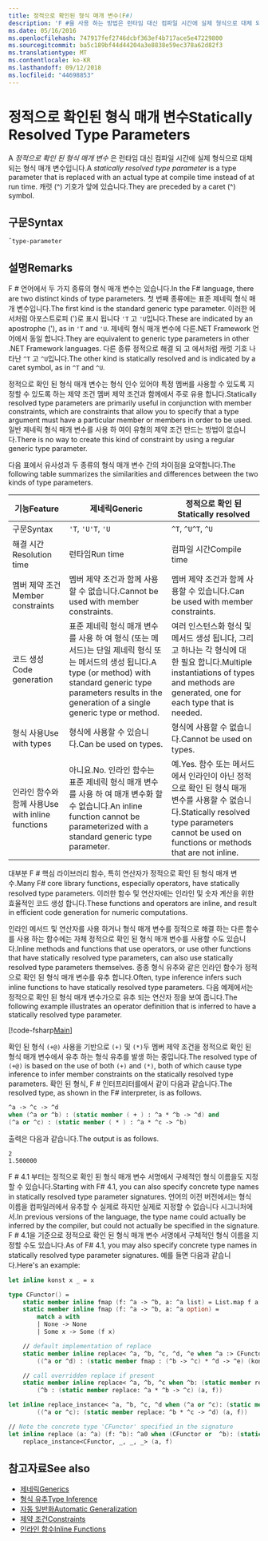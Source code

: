 ```yaml
---
title: 정적으로 확인된 형식 매개 변수(F#)
description: 'F #을 사용 하는 방법은 런타임 대신 컴파일 시간에 실제 형식으로 대체 되는 정적으로 확인 된 형식 매개 변수입니다.'
ms.date: 05/16/2016
ms.openlocfilehash: 747917fef2746dcbf363ef4b717ace5e47229800
ms.sourcegitcommit: ba5c189bf44d44204a3e8838e59ec378a62d82f3
ms.translationtype: MT
ms.contentlocale: ko-KR
ms.lasthandoff: 09/12/2018
ms.locfileid: "44698853"
---
```

# <a name="statically-resolved-type-parameters"></a><span data-ttu-id="31f6b-103">정적으로 확인된 형식 매개 변수</span><span class="sxs-lookup"><span data-stu-id="31f6b-103">Statically Resolved Type Parameters</span></span>

<span data-ttu-id="31f6b-104">A *정적으로 확인 된 형식 매개 변수* 은 런타임 대신 컴파일 시간에 실제 형식으로 대체 되는 형식 매개 변수입니다.</span><span class="sxs-lookup"><span data-stu-id="31f6b-104">A *statically resolved type parameter* is a type parameter that is replaced with an actual type at compile time instead of at run time.</span></span> <span data-ttu-id="31f6b-105">캐럿 (^) 기호가 앞에 있습니다.</span><span class="sxs-lookup"><span data-stu-id="31f6b-105">They are preceded by a caret (^) symbol.</span></span>

## <a name="syntax"></a><span data-ttu-id="31f6b-106">구문</span><span class="sxs-lookup"><span data-stu-id="31f6b-106">Syntax</span></span>

```
ˆtype-parameter
```

## <a name="remarks"></a><span data-ttu-id="31f6b-107">설명</span><span class="sxs-lookup"><span data-stu-id="31f6b-107">Remarks</span></span>

<span data-ttu-id="31f6b-108">F # 언어에서 두 가지 종류의 형식 매개 변수는 있습니다.</span><span class="sxs-lookup"><span data-stu-id="31f6b-108">In the F# language, there are two distinct kinds of type parameters.</span></span> <span data-ttu-id="31f6b-109">첫 번째 종류에는 표준 제네릭 형식 매개 변수입니다.</span><span class="sxs-lookup"><span data-stu-id="31f6b-109">The first kind is the standard generic type parameter.</span></span> <span data-ttu-id="31f6b-110">이러한 에서처럼 아포스트로피 (')로 표시 됩니다 `'T` 고 `'U`입니다.</span><span class="sxs-lookup"><span data-stu-id="31f6b-110">These are indicated by an apostrophe ('), as in `'T` and `'U`.</span></span> <span data-ttu-id="31f6b-111">제네릭 형식 매개 변수에 다른.NET Framework 언어에서 동일 합니다.</span><span class="sxs-lookup"><span data-stu-id="31f6b-111">They are equivalent to generic type parameters in other .NET Framework languages.</span></span> <span data-ttu-id="31f6b-112">다른 종류 정적으로 해결 되 고 에서처럼 캐럿 기호 나타난 `^T` 고 `^U`입니다.</span><span class="sxs-lookup"><span data-stu-id="31f6b-112">The other kind is statically resolved and is indicated by a caret symbol, as in `^T` and `^U`.</span></span>

<span data-ttu-id="31f6b-113">정적으로 확인 된 형식 매개 변수는 형식 인수 있어야 특정 멤버를 사용할 수 있도록 지정할 수 있도록 하는 제약 조건 멤버 제약 조건과 함께에서 주로 유용 합니다.</span><span class="sxs-lookup"><span data-stu-id="31f6b-113">Statically resolved type parameters are primarily useful in conjunction with member constraints, which are constraints that allow you to specify that a type argument must have a particular member or members in order to be used.</span></span> <span data-ttu-id="31f6b-114">일반 제네릭 형식 매개 변수를 사용 하 여이 유형의 제약 조건 만드는 방법이 없습니다.</span><span class="sxs-lookup"><span data-stu-id="31f6b-114">There is no way to create this kind of constraint by using a regular generic type parameter.</span></span>

<span data-ttu-id="31f6b-115">다음 표에서 유사성과 두 종류의 형식 매개 변수 간의 차이점을 요약합니다.</span><span class="sxs-lookup"><span data-stu-id="31f6b-115">The following table summarizes the similarities and differences between the two kinds of type parameters.</span></span>

|<span data-ttu-id="31f6b-116">기능</span><span class="sxs-lookup"><span data-stu-id="31f6b-116">Feature</span></span>|<span data-ttu-id="31f6b-117">제네릭</span><span class="sxs-lookup"><span data-stu-id="31f6b-117">Generic</span></span>|<span data-ttu-id="31f6b-118">정적으로 확인 된</span><span class="sxs-lookup"><span data-stu-id="31f6b-118">Statically resolved</span></span>|
|-------|-------|-------------------|
|<span data-ttu-id="31f6b-119">구문</span><span class="sxs-lookup"><span data-stu-id="31f6b-119">Syntax</span></span>|<span data-ttu-id="31f6b-120">`'T`, `'U`</span><span class="sxs-lookup"><span data-stu-id="31f6b-120">`'T`, `'U`</span></span>|<span data-ttu-id="31f6b-121">`^T`, `^U`</span><span class="sxs-lookup"><span data-stu-id="31f6b-121">`^T`, `^U`</span></span>|
|<span data-ttu-id="31f6b-122">해결 시간</span><span class="sxs-lookup"><span data-stu-id="31f6b-122">Resolution time</span></span>|<span data-ttu-id="31f6b-123">런타임</span><span class="sxs-lookup"><span data-stu-id="31f6b-123">Run time</span></span>|<span data-ttu-id="31f6b-124">컴파일 시간</span><span class="sxs-lookup"><span data-stu-id="31f6b-124">Compile time</span></span>|
|<span data-ttu-id="31f6b-125">멤버 제약 조건</span><span class="sxs-lookup"><span data-stu-id="31f6b-125">Member constraints</span></span>|<span data-ttu-id="31f6b-126">멤버 제약 조건과 함께 사용할 수 없습니다.</span><span class="sxs-lookup"><span data-stu-id="31f6b-126">Cannot be used with member constraints.</span></span>|<span data-ttu-id="31f6b-127">멤버 제약 조건과 함께 사용할 수 있습니다.</span><span class="sxs-lookup"><span data-stu-id="31f6b-127">Can be used with member constraints.</span></span>|
|<span data-ttu-id="31f6b-128">코드 생성</span><span class="sxs-lookup"><span data-stu-id="31f6b-128">Code generation</span></span>|<span data-ttu-id="31f6b-129">표준 제네릭 형식 매개 변수를 사용 하 여 형식 (또는 메서드)는 단일 제네릭 형식 또는 메서드의 생성 됩니다.</span><span class="sxs-lookup"><span data-stu-id="31f6b-129">A type (or method) with standard generic type parameters results in the generation of a single generic type or method.</span></span>|<span data-ttu-id="31f6b-130">여러 인스턴스화 형식 및 메서드 생성 됩니다, 그리고 하나는 각 형식에 대 한 필요 합니다.</span><span class="sxs-lookup"><span data-stu-id="31f6b-130">Multiple instantiations of types and methods are generated, one for each type that is needed.</span></span>|
|<span data-ttu-id="31f6b-131">형식 사용</span><span class="sxs-lookup"><span data-stu-id="31f6b-131">Use with types</span></span>|<span data-ttu-id="31f6b-132">형식에 사용할 수 있습니다.</span><span class="sxs-lookup"><span data-stu-id="31f6b-132">Can be used on types.</span></span>|<span data-ttu-id="31f6b-133">형식에 사용할 수 없습니다.</span><span class="sxs-lookup"><span data-stu-id="31f6b-133">Cannot be used on types.</span></span>|
|<span data-ttu-id="31f6b-134">인라인 함수와 함께 사용</span><span class="sxs-lookup"><span data-stu-id="31f6b-134">Use with inline functions</span></span>|<span data-ttu-id="31f6b-135">아니요.</span><span class="sxs-lookup"><span data-stu-id="31f6b-135">No.</span></span> <span data-ttu-id="31f6b-136">인라인 함수는 표준 제네릭 형식 매개 변수를 사용 하 여 매개 변수화 할 수 없습니다.</span><span class="sxs-lookup"><span data-stu-id="31f6b-136">An inline function cannot be parameterized with a standard generic type parameter.</span></span>|<span data-ttu-id="31f6b-137">예.</span><span class="sxs-lookup"><span data-stu-id="31f6b-137">Yes.</span></span> <span data-ttu-id="31f6b-138">함수 또는 메서드에서 인라인이 아닌 정적으로 확인 된 형식 매개 변수를 사용할 수 없습니다.</span><span class="sxs-lookup"><span data-stu-id="31f6b-138">Statically resolved type parameters cannot be used on functions or methods that are not inline.</span></span>|

<span data-ttu-id="31f6b-139">대부분 F # 핵심 라이브러리 함수, 특히 연산자가 정적으로 확인 된 형식 매개 변수.</span><span class="sxs-lookup"><span data-stu-id="31f6b-139">Many F# core library functions, especially operators, have statically resolved type parameters.</span></span> <span data-ttu-id="31f6b-140">이러한 함수 및 연산자에는 인라인 및 숫자 계산을 위한 효율적인 코드 생성 합니다.</span><span class="sxs-lookup"><span data-stu-id="31f6b-140">These functions and operators are inline, and result in efficient code generation for numeric computations.</span></span>

<span data-ttu-id="31f6b-141">인라인 메서드 및 연산자를 사용 하거나 형식 매개 변수를 정적으로 해결 하는 다른 함수를 사용 하는 함수에는 자체 정적으로 확인 된 형식 매개 변수를 사용할 수도 있습니다.</span><span class="sxs-lookup"><span data-stu-id="31f6b-141">Inline methods and functions that use operators, or use other functions that have statically resolved type parameters, can also use statically resolved type parameters themselves.</span></span> <span data-ttu-id="31f6b-142">종종 형식 유추와 같은 인라인 함수가 정적으로 확인 된 형식 매개 변수를 유추 합니다.</span><span class="sxs-lookup"><span data-stu-id="31f6b-142">Often, type inference infers such inline functions to have statically resolved type parameters.</span></span> <span data-ttu-id="31f6b-143">다음 예제에서는 정적으로 확인 된 형식 매개 변수가으로 유추 되는 연산자 정을 보여 줍니다.</span><span class="sxs-lookup"><span data-stu-id="31f6b-143">The following example illustrates an operator definition that is inferred to have a statically resolved type parameter.</span></span>

[!code-fsharp[Main](../../../../samples/snippets/fsharp/lang-ref-3/snippet401.fs)]

<span data-ttu-id="31f6b-144">확인 된 형식 `(+@)` 사용을 기반으로 `(+)` 및 `(*)`두 멤버 제약 조건을 정적으로 확인 된 형식 매개 변수에서 유추 하는 형식 유추를 발생 하는 중입니다.</span><span class="sxs-lookup"><span data-stu-id="31f6b-144">The resolved type of `(+@)` is based on the use of both `(+)` and `(*)`, both of which cause type inference to infer member constraints on the statically resolved type parameters.</span></span> <span data-ttu-id="31f6b-145">확인 된 형식, F # 인터프리터를에서 같이 다음과 같습니다.</span><span class="sxs-lookup"><span data-stu-id="31f6b-145">The resolved type, as shown in the F# interpreter, is as follows.</span></span>

```fsharp
^a -> ^c -> ^d
when (^a or ^b) : (static member ( + ) : ^a * ^b -> ^d) and
(^a or ^c) : (static member ( * ) : ^a * ^c -> ^b)
```

<span data-ttu-id="31f6b-146">출력은 다음과 같습니다.</span><span class="sxs-lookup"><span data-stu-id="31f6b-146">The output is as follows.</span></span>

```
2
1.500000
```

<span data-ttu-id="31f6b-147">F # 4.1 부터는 정적으로 확인 된 형식 매개 변수 서명에서 구체적인 형식 이름을도 지정할 수 있습니다.</span><span class="sxs-lookup"><span data-stu-id="31f6b-147">Starting with F# 4.1, you can also specify concrete type names in statically resolved type parameter signatures.</span></span>  <span data-ttu-id="31f6b-148">언어의 이전 버전에서는 형식 이름을 컴파일러에서 유추할 수 실제로 하지만 실제로 지정할 수 없습니다 시그니처에서.</span><span class="sxs-lookup"><span data-stu-id="31f6b-148">In previous versions of the language, the type name could actually be inferred by the compiler, but could not actually be specified in the signature.</span></span>  <span data-ttu-id="31f6b-149">F # 4.1을 기준으로 정적으로 확인 된 형식 매개 변수 서명에서 구체적인 형식 이름을 지정할 수도 있습니다.</span><span class="sxs-lookup"><span data-stu-id="31f6b-149">As of F# 4.1, you may also specify concrete type names in statically resolved type parameter signatures.</span></span> <span data-ttu-id="31f6b-150">예를 들면 다음과 같습니다.</span><span class="sxs-lookup"><span data-stu-id="31f6b-150">Here's an example:</span></span>

```fsharp
let inline konst x _ = x

type CFunctor() = 
    static member inline fmap (f: ^a -> ^b, a: ^a list) = List.map f a
    static member inline fmap (f: ^a -> ^b, a: ^a option) =
        match a with
        | None -> None
        | Some x -> Some (f x)

    // default implementation of replace
    static member inline replace< ^a, ^b, ^c, ^d, ^e when ^a :> CFunctor and (^a or ^d): (static member fmap: (^b -> ^c) * ^d -> ^e) > (a, f) =
        ((^a or ^d) : (static member fmap : (^b -> ^c) * ^d -> ^e) (konst a, f))

    // call overridden replace if present
    static member inline replace< ^a, ^b, ^c when ^b: (static member replace: ^a * ^b -> ^c)>(a: ^a, f: ^b) =
        (^b : (static member replace: ^a * ^b -> ^c) (a, f))

let inline replace_instance< ^a, ^b, ^c, ^d when (^a or ^c): (static member replace: ^b * ^c -> ^d)> (a: ^b, f: ^c) =
        ((^a or ^c): (static member replace: ^b * ^c -> ^d) (a, f))

// Note the concrete type 'CFunctor' specified in the signature
let inline replace (a: ^a) (f: ^b): ^a0 when (CFunctor or  ^b): (static member replace: ^a *  ^b ->  ^a0) =
    replace_instance<CFunctor, _, _, _> (a, f)
```

## <a name="see-also"></a><span data-ttu-id="31f6b-151">참고자료</span><span class="sxs-lookup"><span data-stu-id="31f6b-151">See also</span></span>

- [<span data-ttu-id="31f6b-152">제네릭</span><span class="sxs-lookup"><span data-stu-id="31f6b-152">Generics</span></span>](index.md)
- [<span data-ttu-id="31f6b-153">형식 유추</span><span class="sxs-lookup"><span data-stu-id="31f6b-153">Type Inference</span></span>](../type-inference.md)
- [<span data-ttu-id="31f6b-154">자동 일반화</span><span class="sxs-lookup"><span data-stu-id="31f6b-154">Automatic Generalization</span></span>](automatic-generalization.md)
- [<span data-ttu-id="31f6b-155">제약 조건</span><span class="sxs-lookup"><span data-stu-id="31f6b-155">Constraints</span></span>](constraints.md)
- [<span data-ttu-id="31f6b-156">인라인 함수</span><span class="sxs-lookup"><span data-stu-id="31f6b-156">Inline Functions</span></span>](../functions/inline-functions.md)
